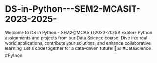 # DS-in-Python---SEM2-MCASIT-2023-2025-
Welcome to DS in Python - SEM2@MCASIT(2023-2025)! Explore Python assignments and projects from our Data Science course. Dive into real-world applications, contribute your solutions, and enhance collaborative learning. Let's code together for a data-driven future! 🐍📊 #DataScience #Python
